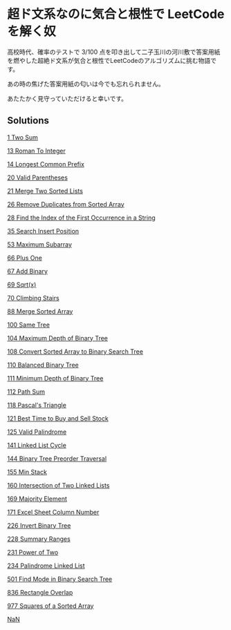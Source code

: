 # 超ド文系なのに気合と根性で LeetCode を解く奴
  高校時代、確率のテストで 3/100 点を叩き出して二子玉川の河川敷で答案用紙を燃やした超絶ド文系が気合と根性でLeetCodeのアルゴリズムに挑む物語です。
  
  あの時の焦げた答案用紙の匂いは今でも忘れられません。


  あたたかく見守っていただけると幸いです。

  ## Solutions
  [1 Two Sum](/1_Two_Sum/)

[13 Roman To Integer](/13_Roman_To_Integer/)

[14 Longest Common Prefix](/14_Longest_Common_Prefix/)

[20 Valid Parentheses](/20_Valid_Parentheses/)

[21 Merge Two Sorted Lists](/21_Merge_Two_Sorted_Lists/)

[26 Remove Duplicates from Sorted Array](/26_Remove_Duplicates_from_Sorted_Array/)

[28 Find the Index of the First Occurrence in a String](/28_Find_the_Index_of_the_First_Occurrence_in_a_String/)

[35 Search Insert Position](/35_Search_Insert_Position/)

[53 Maximum Subarray](/53_Maximum_Subarray/)

[66 Plus One](/66_Plus_One/)

[67 Add Binary](/67_Add_Binary/)

[69 Sqrt(x)](/69_Sqrt(x)/)

[70 Climbing Stairs](/70_Climbing_Stairs/)

[88 Merge Sorted Array](/88_Merge_Sorted_Array/)

[100 Same Tree](/100_Same_Tree/)

[104 Maximum Depth of Binary Tree](/104_Maximum_Depth_of_Binary_Tree/)

[108 Convert Sorted Array to Binary Search Tree](/108_Convert_Sorted_Array_to_Binary_Search_Tree/)

[110 Balanced Binary Tree](/110_Balanced_Binary_Tree/)

[111 Minimum Depth of Binary Tree](/111_Minimum_Depth_of_Binary_Tree/)

[112 Path Sum](/112_Path_Sum/)

[118 Pascal's Triangle](/118_Pascal's_Triangle/)

[121 Best Time to Buy and Sell Stock](/121_Best_Time_to_Buy_and_Sell_Stock/)

[125 Valid Palindrome](/125_Valid_Palindrome/)

[141 Linked List Cycle](/141_Linked_List_Cycle/)

[144 Binary Tree Preorder Traversal](/144_Binary_Tree_Preorder_Traversal/)

[155 Min Stack](/155_Min_Stack/)

[160 Intersection of Two Linked Lists](/160_Intersection_of_Two_Linked_Lists/)

[169 Majority Element](/169_Majority_Element/)

[171 Excel Sheet Column Number](/171_Excel_Sheet_Column_Number/)

[226 Invert Binary Tree](/226_Invert_Binary_Tree/)

[228 Summary Ranges](/228_Summary_Ranges/)

[231 Power of Two](/231_Power_of_Two/)

[234 Palindrome Linked List](/234_Palindrome_Linked_List/)

[501 Find Mode in Binary Search Tree](/501_Find_Mode_in_Binary_Search_Tree/)

[836 Rectangle Overlap](/836_Rectangle_Overlap/)

[977 Squares of a Sorted Array](/977_Squares_of_a_Sorted_Array/)

[NaN ](/NaN_/)


  